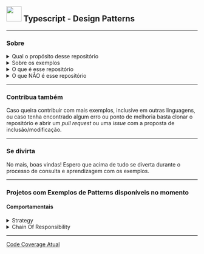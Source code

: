 ## <img src="https://cdn.worldvectorlogo.com/logos/typescript-2.svg" width="40"> Typescript - Design Patterns
---
### Sobre

<details><summary>
 Qual o propósito desse repositório </summary>
 <p>

Esse repositório tem o propósito de fornecer diversos exemplos práticos, para a comunidade _Dev_ e demais interessados, de cada um dos 23 padrões de projetos (Design Patterns) catalogados pela GoF (Gang of Four) no livro _Design Patterns Elements of Reusable Object-Oriented Software_. 

</p>
</details>

<details><summary>Sobre os exemplos</summary>
<p>

Os exemplos aqui reunidos podem ser adaptações de materiais encontrados em cursos, livros, artigos, talks, experiência profissional, dentre outros. Quando um exemplo for retirado de algum meio específico, terá recebido o devido crédito de autoria.

</p>
</details>

<details><summary>O que é esse repositório</summary>
<p>

Um guia de consulta com diversos exemplos aplicados para possibilitar o entendimento em variados contextos;

Para fins didáticos, os exemplos foram projetados com o objetivo de se aproximar da realidade, "injetando" algum pattern para resolução de um dado problema. 

Portanto, nesse _repo_ você poderá encontrar projetos maiores, onde o pattern é utilizado em algum trecho dele e não necessariamente encontrará somente o pattern.

Entretanto, em cada seção uma explicação sobre o Pattern utilizado e sua forma de uso, estará disponível.

</p>
</details>

<details><summary>O que NÃO é esse repositório</summary>
<p>

Uma referência completa e absoluta sobre Design Patterns e única fonte de resolução de um problema de Design de Código.

Existem várias abordagens possíveis e patterns diferentes que poderiam ser utilizados para resolução.

</p>
</details>

---

### Contribua também
Caso queira contribuir com mais exemplos, inclusive em outras linguagens, ou caso tenha encontrado algum erro ou ponto de melhoria basta clonar o repositório e abrir um _pull request_ ou uma _issue_ com a proposta de inclusão/modificação.

---
### Se divirta

No mais, boas vindas! Espero que acima de tudo se diverta durante o processo de consulta e aprendizagem com os exemplos. 

</p>

--- 

### Projetos com Exemplos de Patterns disponíveis no momento

#### Comportamentais

<details>

<summary> Strategy</summary>

- 01: [Street Fighter StoryTeller Example](./ts-patterns/01-comportamentais/01-strategy/01-example-street-fighter/)

- 02: [Payment Methods Example](./ts-patterns/01-comportamentais/01-strategy/02-example-payment-methods/)

</details>

<details>
<summary> Chain Of Responsibility</summary>

- 01: [Store Branches Example](./ts-patterns/01-comportamentais/02-chain-of-responsibility/01-example-storeBranches/)

- 02: [Market Service Example](./ts-patterns/01-comportamentais/02-chain-of-responsibility/02-example-marketService/)

</details>

--- 

[Code Coverage Atual](./ts-patterns/coverage)